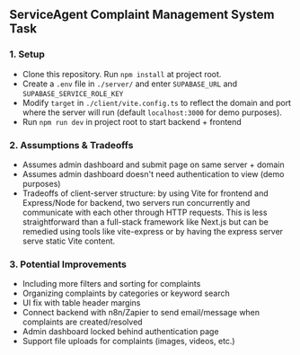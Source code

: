 ## ServiceAgent Complaint Management System Task

### 1. Setup
- Clone this repository. Run `npm install` at project root. 
- Create a `.env` file in `./server/` and enter `SUPABASE_URL` and `SUPABASE_SERVICE_ROLE_KEY`
- Modify `target` in `./client/vite.config.ts` to reflect the domain and port where the server will run (default `localhost:3000` for demo purposes).
- Run `npm run dev` in project root to start backend + frontend

### 2. Assumptions & Tradeoffs
- Assumes admin dashboard and submit page on same server + domain
- Assumes admin dashboard doesn't need authentication to view (demo purposes)
- Tradeoffs of client-server structure: by using Vite for frontend and Express/Node for backend, two servers run concurrently and communicate with each other through HTTP requests. This is less straightforward than a full-stack framework like Next.js but can be remedied using tools like vite-express or by having the express server serve static Vite content.

### 3. Potential Improvements
- Including more filters and sorting for complaints
- Organizing complaints by categories or keyword search
- UI fix with table header margins
- Connect backend with n8n/Zapier to send email/message when complaints are created/resolved
- Admin dashboard locked behind authentication page
- Support file uploads for complaints (images, videos, etc.)